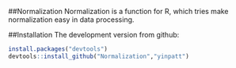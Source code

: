 ##Normalization
Normalization is a function for R, which tries make normalization easy in data processing. 


##Installation
The development version from github:
```R
install.packages("devtools")
devtools::install_github("Normalization","yinpatt")
```

